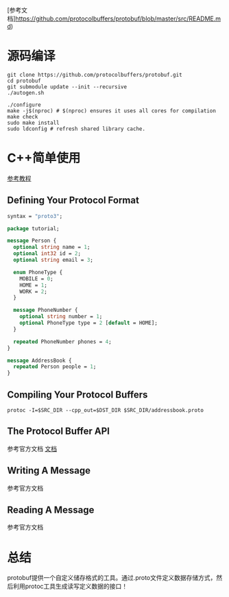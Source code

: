 [参考文档]https://github.com/protocolbuffers/protobuf/blob/master/src/README.md) 

# 源码编译
```shell
git clone https://github.com/protocolbuffers/protobuf.git
cd protobuf
git submodule update --init --recursive
./autogen.sh

./configure
make -j$(nproc) # $(nproc) ensures it uses all cores for compilation
make check
sudo make install
sudo ldconfig # refresh shared library cache.
```

# C++简单使用
[参考教程](https://developers.google.com/protocol-buffers/docs/cpptutorial)

## Defining Your Protocol Format

```protobuf
syntax = "proto3";

package tutorial;

message Person {
  optional string name = 1;
  optional int32 id = 2;
  optional string email = 3;

  enum PhoneType {
    MOBILE = 0;
    HOME = 1;
    WORK = 2;
  }

  message PhoneNumber {
    optional string number = 1;
    optional PhoneType type = 2 [default = HOME];
  }

  repeated PhoneNumber phones = 4;
}

message AddressBook {
  repeated Person people = 1;
}
```

## Compiling Your Protocol Buffers

```shell
protoc -I=$SRC_DIR --cpp_out=$DST_DIR $SRC_DIR/addressbook.proto
```

## The Protocol Buffer API
参考官方文档
[文档](https://developers.google.com/protocol-buffers/docs/cpptutorial#parsing-and-serialization)

## Writing A Message
参考官方文档

## Reading A Message
参考官方文档

# 总结
protobuf提供一个自定义储存格式的工具。通过.proto文件定义数据存储方式，然后利用protoc工具生成读写定义数据的接口！
